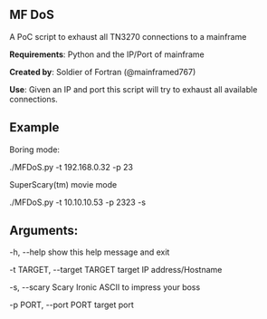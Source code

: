 ## MF DoS

A PoC script to exhaust all TN3270 connections to a mainframe

**Requirements**: Python and the IP/Port of mainframe           

**Created by**: Soldier of Fortran (@mainframed767)                

**Use**: Given an IP and port this script will try to exhaust all available connections.

## Example

Boring mode:

./MFDoS.py -t 192.168.0.32 -p 23

SuperScary(tm) movie mode

./MFDoS.py -t 10.10.10.53 -p 2323 -s


## Arguments:

  -h, --help            show this help message and exit

  -t TARGET, --target TARGET target IP address/Hostname

  -s, --scary           Scary Ironic ASCII to impress your boss

  -p PORT, --port PORT  target port
